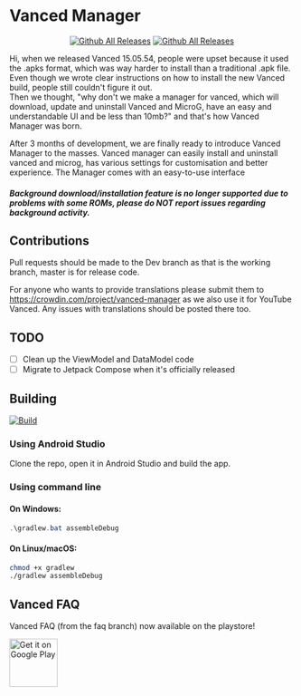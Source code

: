 # Vanced Manager
<div align="center">

[![Github All Releases](https://img.shields.io/github/downloads/YTVanced/VancedManager/total.svg?style=for-the-badge)](https://github.com/YTVanced/VancedManager/releases/latest) [![Github All Releases](https://img.shields.io/github/release/YTVanced/VancedManager.svg?style=for-the-badge)](https://github.com/YTVanced/VancedManager/releases/latest)

</div>

Hi, when we released Vanced 15.05.54, people were upset because it used the .apks format, which was way harder to install than a traditional .apk file. Even though we wrote clear instructions on how to install the new Vanced build, people still couldn't figure it out.  
Then we thought, "why don't we make a manager for vanced, which will download, update and uninstall Vanced and MicroG, have an easy and understandable UI and be less than 10mb?" and that's how Vanced Manager was born.  
  
After 3 months of development, we are finally ready to introduce Vanced Manager to the masses. Vanced manager can easily install and uninstall vanced and microg, has various settings for customisation and better experience. The Manager comes with an easy-to-use interface  

##### Background download/installation feature is no longer supported due to problems with some ROMs, please do NOT report issues regarding background activity.

## Contributions
Pull requests should be made to the Dev branch as that is the working branch, master is for release code.

For anyone who wants to provide translations please submit them to https://crowdin.com/project/vanced-manager as we also use it for YouTube Vanced. Any issues with translations should be posted there too.

## TODO
- [ ] Clean up the ViewModel and DataModel code
- [ ] Migrate to Jetpack Compose when it's officially released

## Building 

<div>

[![Build](https://github.com/YTVanced/VancedManager/actions/workflows/debug.yml/badge.svg?branch=dev)](https://github.com/YTVanced/VancedManager/actions/workflows/debug.yml)

</div>

### Using Android Studio
Clone the repo, open it in Android Studio and build the app.

### Using command line
#### On Windows:
```powershell
.\gradlew.bat assembleDebug
```
#### On Linux/macOS:
```bash
chmod +x gradlew
./gradlew assembleDebug
```

## Vanced FAQ
Vanced FAQ (from the faq branch) now available on the playstore!

<a href='https://play.google.com/store/apps/details?id=com.vanced.faq&pcampaignid=pcampaignidMKT-Other-global-all-co-prtnr-py-PartBadge-Mar2515-1'><img alt='Get it on Google Play' height="85" src='https://play.google.com/intl/en_us/badges/static/images/badges/en_badge_web_generic.png'/></a>
